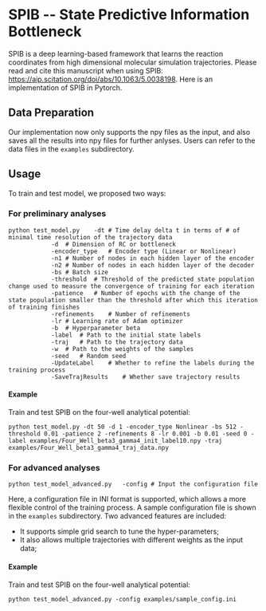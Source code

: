 ﻿

# SPIB -- State Predictive Information Bottleneck
SPIB is a deep learning-based framework that learns the reaction coordinates from high dimensional molecular simulation trajectories. Please read and cite this manuscript when using SPIB: https://aip.scitation.org/doi/abs/10.1063/5.0038198. Here is an implementation of SPIB in Pytorch.


## Data Preparation
Our implementation now only supports the npy files as the input, and also saves all the results into npy files for further anlyses. Users can refer to the data files in the ```examples``` subdirectory.

## Usage

To train and test model, we proposed two ways:

### For preliminary analyses
```
python test_model.py	-dt	# Time delay delta t in terms of # of minimal time resolution of the trajectory data
			-d	# Dimension of RC or bottleneck
			-encoder_type	# Encoder type (Linear or Nonlinear)
			-n1	# Number of nodes in each hidden layer of the encoder
			-n2	# Number of nodes in each hidden layer of the decoder
			-bs # Batch size
			-threshold	# Threshold of the predicted state population change used to measure the convergence of training for each iteration
			-patience	# Number of epochs with the change of the state population smaller than the threshold after which this iteration of training finishes
			-refinements	# Number of refinements
			-lr	# Learning rate of Adam optimizer
			-b	# Hyperparameter beta
			-label	# Path to the initial state labels
			-traj	# Path to the trajectory data
			-w	# Path to the weights of the samples
			-seed	# Random seed
			-UpdateLabel	# Whether to refine the labels during the training process
			-SaveTrajResults	# Whether save trajectory results
```

#### Example

Train and test SPIB on the four-well analytical potential:
```
python test_model.py -dt 50 -d 1 -encoder_type Nonlinear -bs 512 -threshold 0.01 -patience 2 -refinements 8 -lr 0.001 -b 0.01 -seed 0 -label examples/Four_Well_beta3_gamma4_init_label10.npy -traj examples/Four_Well_beta3_gamma4_traj_data.npy
```

### For advanced analyses
```
python test_model_advanced.py	-config	# Input the configuration file 
```

Here, a configuration file in INI format is supported, which allows a more flexible control of the training process. A sample configuration file is shown in the ```examples``` subdirectory. Two advanced features are included: 
* It supports simple grid search to tune the hyper-parameters;
* It also allows multiple trajectories with different weights as the input data; 

#### Example

Train and test SPIB on the four-well analytical potential:
```
python test_model_advanced.py -config examples/sample_config.ini
```
